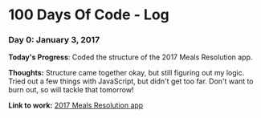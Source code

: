 # 100 Days Of Code - Log

### Day 0: January 3, 2017

**Today's Progress**: Coded the structure of the 2017 Meals Resolution app.

**Thoughts:** Structure came together okay, but still figuring out my logic. Tried out a few things with JavaScript, but didn't get too far. Don't want to burn out, so will tackle that tomorrow!

**Link to work:** [2017 Meals Resolution app](http://codepen.io/rdowns2387/pen/ZLERYx)

